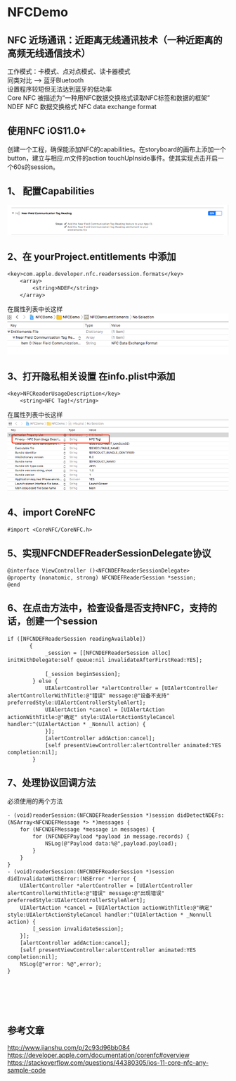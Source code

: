 # NFCDemo
## NFC 近场通讯：近距离无线通讯技术（一种近距离的高频无线通信技术）
工作模式：卡模式、点对点模式、读卡器模式<br>
同类对比 --> 蓝牙Bluetooth  <br>
设置程序较短但无法达到蓝牙的低功率<br>
Core NFC 被描述为“一种用NFC数据交换格式读取NFC标签和数据的框架”<br>
NDEF    NFC 数据交换格式  NFC data exchange format 	<br>
## 使用NFC   iOS11.0+
创建一个工程，确保能添加NFC的capabilities。在storyboard的画布上添加一个button，建立与相应.m文件的action touchUpInside事件。使其实现点击开启一个60s的session。
## 1、	配置Capabilities 
![image](https://github.com/bumingxialuo/NFCDemo/blob/master/images/1.png)
## 2、在 yourProject.entitlements 中添加
```shell
<key>com.apple.developer.nfc.readersession.formats</key>
	<array>
		<string>NDEF</string>
	</array>
```
在属性列表中长这样<br>
![image](https://github.com/bumingxialuo/NFCDemo/blob/master/images/3.png)
## 3、打开隐私相关设置 在info.plist中添加
```shell
<key>NFCReaderUsageDescription</key>
    <string>NFC Tag!</string>
```
在属性列表中长这样<br>
![image](https://github.com/bumingxialuo/NFCDemo/blob/master/images/2.png)
## 4、import CoreNFC
```oc
#import <CoreNFC/CoreNFC.h>
```
## 5、实现NFCNDEFReaderSessionDelegate协议
```oc
@interface ViewController ()<NFCNDEFReaderSessionDelegate>
@property (nonatomic, strong) NFCNDEFReaderSession *session;
@end
```

## 6、在点击方法中，检查设备是否支持NFC，支持的话，创建一个session
```oc
if ([NFCNDEFReaderSession readingAvailable])
       {
            _session = [[NFCNDEFReaderSession alloc] initWithDelegate:self queue:nil invalidateAfterFirstRead:YES];
            
            [_session beginSession];
        } else {
            UIAlertController *alertController = [UIAlertController alertControllerWithTitle:@"错误" message:@"设备不支持" preferredStyle:UIAlertControllerStyleAlert];
            UIAlertAction *cancel = [UIAlertAction actionWithTitle:@"确定" style:UIAlertActionStyleCancel handler:^(UIAlertAction * _Nonnull action) {
            }];
            [alertController addAction:cancel];
            [self presentViewController:alertController animated:YES completion:nil];
        }
```

## 7、处理协议回调方法
必须使用的两个方法<br>
```oc
- (void)readerSession:(NFCNDEFReaderSession *)session didDetectNDEFs:(NSArray<NFCNDEFMessage *> *)messages {
    for (NFCNDEFMessage *message in messages) {
        for (NFCNDEFPayload *payload in message.records) {
            NSLog(@"Payload data:%@",payload.payload);
        }
    }
}
- (void)readerSession:(NFCNDEFReaderSession *)session didInvalidateWithError:(NSError *)error {
    UIAlertController *alertController = [UIAlertController alertControllerWithTitle:@"错误" message:@"出现错误" preferredStyle:UIAlertControllerStyleAlert];
    UIAlertAction *cancel = [UIAlertAction actionWithTitle:@"确定" style:UIAlertActionStyleCancel handler:^(UIAlertAction * _Nonnull action) {
        [_session invalidateSession];
    }];
    [alertController addAction:cancel];
    [self presentViewController:alertController animated:YES completion:nil];
    NSLog(@"error: %@",error);
}
```
<br>
<br>
<br>
<br>

## 参考文章<br>
http://www.jianshu.com/p/2c93d96bb084<br>
https://developer.apple.com/documentation/corenfc#overview<br>
https://stackoverflow.com/questions/44380305/ios-11-core-nfc-any-sample-code<br>


